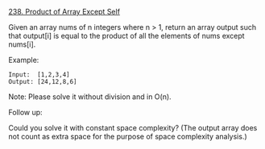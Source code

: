 [238. Product of Array Except Self](https://leetcode.com/problems/product-of-array-except-self/)

Given an array nums of n integers where n > 1,  return an array output such that output[i] is equal to the product of all the elements of nums except nums[i].

Example:

```
Input:  [1,2,3,4]
Output: [24,12,8,6]
```

Note: Please solve it without division and in O(n).

Follow up:

Could you solve it with constant space complexity? (The output array does not count as extra space for the purpose of space complexity analysis.)
